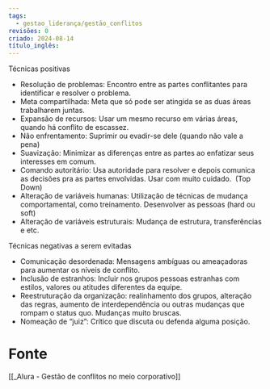 ```yaml
---
tags:
  - gestao_liderança/gestão_conflitos
revisões: 0
criado: 2024-08-14
título_inglês:
---
```

Técnicas positivas
- Resolução de problemas: Encontro entre as partes conflitantes para identificar e resolver o problema.
- Meta compartilhada: Meta que só pode ser atingida se as duas áreas trabalharem juntas.
- Expansão de recursos: Usar um mesmo recurso em várias áreas, quando há conflito de escassez.
- Não enfrentamento: Suprimir ou evadir-se dele (quando não vale a pena)
- Suavização: Minimizar as diferenças entre as partes ao enfatizar seus interesses em comum.
- Comando autoritário: Usa autoridade para resolver e depois comunica as decisões pra as partes envolvidas. Usar com muito cuidado.  (Top Down)
- Alteração de variáveis humanas: Utilização de técnicas de mudança comportamental, como treinamento. Desenvolver as pessoas (hard ou soft)
- Alteração de variáveis estruturais: Mudança de estrutura, transferências e etc.

Técnicas negativas a serem evitadas
- Comunicação desordenada: Mensagens ambíguas ou ameaçadoras para aumentar os níveis de conflito.
- Inclusão de estranhos: Incluir nos grupos pessoas estranhas com estilos, valores ou atitudes diferentes da equipe.
- Reestruturação da organização: realinhamento dos grupos, alteração das regras, aumento de interdependência ou outras mudanças que rompam o status quo. Mudanças muito bruscas.
- Nomeação de “juiz”: Crítico que discuta ou defenda alguma posição.
# Fonte
[[_Alura - Gestão de conflitos no meio corporativo]]